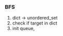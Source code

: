 <!--
 * @Author: your name
 * @Date: 2020-11-09 11:02:13
 * @LastEditTime: 2020-11-09 11:02:47
 * @LastEditors: Please set LastEditors
 * @Description: In User Settings Edit
 * @FilePath: /.leetcode/Users/alex/Desktop/2020Courses/algoTraining/algorithm018/week04/127_think.md
-->
### BFS
1. dict -> unordered_set
2. check if target in dict
3. init queue, 
